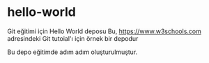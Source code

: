 # hello-world
Git eğitimi için Hello World deposu
Bu, https://www.w3schools.com adresindeki Git tutoial'ı için örnek bir depodur

Bu depo eğitimde adım adım oluşturulmuştur.